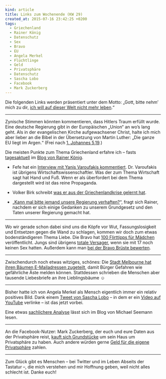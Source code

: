```yaml
---
kind: article
title: Links zum Wochenende (KW 29)
created_at: 2015-07-16 23:42:25 +0200
tags:
  - Griechenland
  - Rainer König
  - Datenschutz
  - Sex
  - Bravo
  - EU
  - Angela Merkel
  - Flüchtlinge
  - Geld
  - Privatsphäre
  - Datenschutz
  - Sascha Lobo
  - Facebook
  - Mark Zuckerberg
---
```


Die folgenden Links werden präsentiert unter dem Motto: „Gott, bitte nehm’
mich zu dir, [ich will auf dieser Welt nicht mehr leben][idwtlotpa].“

---

Zynische Stimmen könnten kommentieren, dass Hitlers Traum erfüllt wurde. Eine
deutsche Regierung gibt in der Europäischen „Union“ an wo’s lang geht. Als in
der evangelischen Kirche aufgewachsener Christ, halte ich mich aber lieber an
die Bibel in der Übersetzung von Martin Luther: „Die ganze EU liegt im Argen.“
(Frei nach [1. Johannes 5,19][].)

Die meisten Punkte zum Thema Griechenland erfahre ich – fasts
[tagesaktuell][rk16] im [Blog von Rainer König][rk].

* Fefe hat ein [Interview mit Yanis Varoufakis kommentiert][fefe]. Dr.
  Varoufakis ist übrigens Wirtschaftswissenschaftler. Was der zum Thema
  Wirtschaft sagt hat Hand und Fuß. Wenn er als überfordert bei dem Thema
  dargestellt wird ist das reine Propaganda.

* Volker Birk schreibt [was er aus der Griechenlandkrise gelernt hat][fdik].

* „[Kann mal bitte jemand unsere Regierung verhaften?][knast]“, fragt sich
  Rainer, nachdem er sich einige Gedanken zu unserem Grundgesetz und den Taten
  unserer Regierung gemacht hat.

---

Wo wir gerade schon dabei sind uns die Köpfe vor Wut, Fassungslosigkeit und
Entsetzen gegen die Wand zu schlagen, kommen wir doch zum etwas
bodenständigeren Thema Liebe. Die Bravo hat [100 Flirttipps für
Mädchen][flirttipps] veröffentlicht. Jungs sind übrigens [totale Versager][],
wenn sie mit 17 noch keinen Sex hatten. Außerdem kann man [bei der Bravo
Brüste bewerten][brüste].

---

Zwischendurch noch etwas witziges, schönes: Die [Stadt Melbourne hat ihren
Bäumen E-Mailadressen zugeteilt][treemail], damit Bürger Gefahren wie
gefährliche Äste melden können. Stattdessen schrieben die Menschen aber
tausende Liebesbriefe an ihre Lieblingsbäume ☺

---

Bisher hatte ich von Angela Merkel als Mensch eigentlich immer ein relativ
positives Bild. Dank einem [Tweet von Sascha Lobo][tweet] – in dem er ein
[Video auf YouTube][yt-merkel] verlinke – ist das jetzt vorbei.

Eine etwas [sachlichere Analyse][angst] lässt sich im Blog von Michael Seemann
lesen.

---

An die Facebook-Nutzer: Mark Zuckerberg, der euch und eure Daten aus der
Privatsphäre reist, [kauft sich Grundstücke][zucker] um sein Haus um
Privatsphäre zu haben. Auch andere würden gerne [Geld für die eigene
Privatsphäre][1$] zahlen.

---

Zum Glück gibt es Menschen – bei Twitter und im Leben Abseits der Tastatur –,
die mich verstehen und mir Hoffnung geben, weil nicht alles schlecht ist.
Danke euch!


[idwtlotpa]: http://knowyourmeme.com/memes/i-dont-want-to-live-on-this-planet-anymore

[1. johannes 5,19]: http://bibelserver.de/text/LUT/1.Johannes5,19
  "Die ganze Welt liegt im Argen."

[rk]: http://koenig-haunstetten.de/2015/07/15/die-links-des-tages-2015-07-15/

[rk16]: http://koenig-haunstetten.de/2015/07/16/die-links-des-tages-2015-07-16/

[fefe]: http://blog.fefe.de/?ts=ab5b5280

[fdik]: http://blog.fdik.org/2015-07/#s1436857892

[knast]: http://koenig-haunstetten.de/2015/07/15/kann-mal-bitte-jemand-unsere-regierung-verhaften/

[flirttipps]: http://www.fraumeike.de/2015/das-passive-maedchen-oder-flirtennachbravo/

[totale Versager]: http://perzipient.tumblr.com/post/124090930019/na-bravo

[brüste]: http://freith.de/stimme/2015/07/15/was-bravo-mit-bruesten-macht-hat-noch-keiner-gesehen-oder/

[treemail]: http://www.citylab.com/tech/2015/07/when-you-give-a-tree-an-email-address/398219/

[tweet]: https://twitter.com/saschalobo/status/621580116779515904

[yt-merkel]: https://www.youtube.com/watch?v=fRFzPvpJ6Kk

[angst]: http://mspr0.de/?p=4338

[zucker]: http://boingboing.net/2015/05/21/mark-zuckerberg-just-dropped-a.html

[1$]: http://mobile.nytimes.com/2015/06/04/opinion/zeynep-tufekci-mark-zuckerberg-let-me-pay-for-facebook.html
